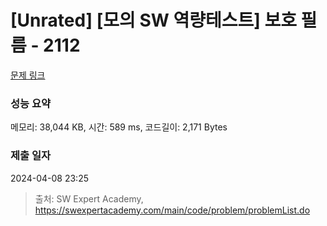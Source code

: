 # [Unrated] [모의 SW 역량테스트] 보호 필름 - 2112 

[문제 링크](https://swexpertacademy.com/main/code/problem/problemDetail.do?contestProbId=AV5V1SYKAaUDFAWu) 

### 성능 요약

메모리: 38,044 KB, 시간: 589 ms, 코드길이: 2,171 Bytes

### 제출 일자

2024-04-08 23:25



> 출처: SW Expert Academy, https://swexpertacademy.com/main/code/problem/problemList.do